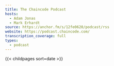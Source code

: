```yaml
---
title: The Chaincode Podcast
hosts:
  - Adam Jonas
  - Mark Erhardt
source: https://anchor.fm/s/12fe0620/podcast/rss
website: https://podcast.chaincode.com/
transcription_coverage: full
types:
  - podcast
---
```

{{< childpages sort=date >}}
